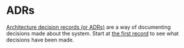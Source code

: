 # ADRs

[Architecture decision records (or ADRs)](https://www.cognitect.com/blog/2011/11/15/documenting-architecture-decisions) are a way of documenting decisions made about the system. Start at [the first record](./00000-use-adrs.md) to see what decisions have been made.
